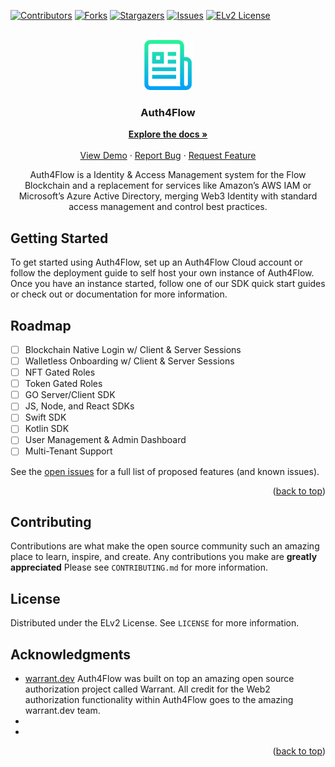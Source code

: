 <!-- Improved compatibility of back to top link: See: https://github.com/othneildrew/Best-README-Template/pull/73 -->

<a name="readme-top"></a>

<!--
*** Thanks for checking out the Best-README-Template. If you have a suggestion
*** that would make this better, please fork the repo and create a pull request
*** or simply open an issue with the tag "enhancement".
*** Don't forget to give the project a star!
*** Thanks again! Now go create something AMAZING! :D
-->

<!-- PROJECT SHIELDS -->
<!--
*** I'm using markdown "reference style" links for readability.
*** Reference links are enclosed in brackets [ ] instead of parentheses ( ).
*** See the bottom of this document for the declaration of the reference variables
*** for contributors-url, forks-url, etc. This is an optional, concise syntax you may use.
*** https://www.markdownguide.org/basic-syntax/#reference-style-links
-->

[![Contributors][contributors-shield]][contributors-url]
[![Forks][forks-shield]][forks-url]
[![Stargazers][stars-shield]][stars-url]
[![Issues][issues-shield]][issues-url]
[![ELv2 License][license-shield]][license-url]

<!-- PROJECT LOGO -->
<br />
<div align="center">
  <a href="https://github.com/Auth4Flow/Auth4Flow-Core">
    <img src="images/logo.png" alt="Logo" width="80" height="80">
  </a>

<h3 align="center">Auth4Flow</h3>

  <p align="center">
    <a href="https://github.com/Auth4Flow/Auth4Flow-Core"><strong>Explore the docs »</strong></a>
    <br />
    <br />
    <a href="https://github.com/Auth4Flow/Auth4Flow-Core">View Demo</a>
    ·
    <a href="https://github.com/Auth4Flow/Auth4Flow-Core/issues">Report Bug</a>
    ·
    <a href="https://github.com/Auth4Flow/Auth4Flow-Core/issues">Request Feature</a>
  </p>

Auth4Flow is a Identity & Access Management system for the Flow Blockchain and a replacement for services like Amazon’s AWS IAM or Microsoft’s Azure Active Directory, merging Web3 Identity with standard access management and control best practices.

</div>

<!-- GETTING STARTED -->

## Getting Started

To get started using Auth4Flow, set up an Auth4Flow Cloud account or follow the deployment guide to self host your own instance of Auth4Flow. Once you have an instance started, follow one of our SDK quick start guides or check out or documentation for more information.

<!-- ROADMAP -->

## Roadmap

- [ ] Blockchain Native Login w/ Client & Server Sessions
- [ ] Walletless Onboarding w/ Client & Server Sessions
- [ ] NFT Gated Roles
- [ ] Token Gated Roles
- [ ] GO Server/Client SDK
- [ ] JS, Node, and React SDKs
- [ ] Swift SDK
- [ ] Kotlin SDK
- [ ] User Management & Admin Dashboard
- [ ] Multi-Tenant Support

See the [open issues](https://github.com/Auth4Flow/Auth4Flow-Core/issues) for a full list of proposed features (and known issues).

<p align="right">(<a href="#readme-top">back to top</a>)</p>

<!-- CONTRIBUTING -->

## Contributing

Contributions are what make the open source community such an amazing place to learn, inspire, and create. Any contributions you make are **greatly appreciated** Please see `CONTRIBUTING.md` for more information.

<!-- LICENSE -->

## License

Distributed under the ELv2 License. See `LICENSE` for more information.

<!-- ACKNOWLEDGMENTS -->

## Acknowledgments

- [warrant.dev](https://github.com/warrant-dev/warrant) Auth4Flow was built on top an amazing open source authorization project called Warrant. All credit for the Web2 authorization functionality within Auth4Flow goes to the amazing warrant.dev team.
- []()
- []()

<p align="right">(<a href="#readme-top">back to top</a>)</p>

<!-- MARKDOWN LINKS & IMAGES -->
<!-- https://www.markdownguide.org/basic-syntax/#reference-style-links -->

[contributors-shield]: https://img.shields.io/github/contributors/Auth4Flow/Auth4Flow-Core.svg?style=for-the-badge
[contributors-url]: https://github.com/Auth4Flow/Auth4Flow-Core/graphs/contributors
[forks-shield]: https://img.shields.io/github/forks/Auth4Flow/Auth4Flow-Core.svg?style=for-the-badge
[forks-url]: https://github.com/Auth4Flow/Auth4Flow-Core/network/members
[stars-shield]: https://img.shields.io/github/stars/Auth4Flow/Auth4Flow-Core.svg?style=for-the-badge
[stars-url]: https://github.com/Auth4Flow/Auth4Flow-Core/stargazers
[issues-shield]: https://img.shields.io/github/issues/Auth4Flow/Auth4Flow-Core.svg?style=for-the-badge
[issues-url]: https://github.com/Auth4Flow/Auth4Flow-Core/issues
[license-shield]: https://img.shields.io/badge/license-elv2-blue?style=for-the-badge
[license-url]: https://github.com/Auth4Flow/Auth4Flow-Core/blob/master/LICENSE
[product-screenshot]: images/screenshot.png
[Next.js]: https://img.shields.io/badge/next.js-000000?style=for-the-badge&logo=nextdotjs&logoColor=white
[Next-url]: https://nextjs.org/
[React.js]: https://img.shields.io/badge/React-20232A?style=for-the-badge&logo=react&logoColor=61DAFB
[React-url]: https://reactjs.org/
[Vue.js]: https://img.shields.io/badge/Vue.js-35495E?style=for-the-badge&logo=vuedotjs&logoColor=4FC08D
[Vue-url]: https://vuejs.org/
[Angular.io]: https://img.shields.io/badge/Angular-DD0031?style=for-the-badge&logo=angular&logoColor=white
[Angular-url]: https://angular.io/
[Svelte.dev]: https://img.shields.io/badge/Svelte-4A4A55?style=for-the-badge&logo=svelte&logoColor=FF3E00
[Svelte-url]: https://svelte.dev/
[Laravel.com]: https://img.shields.io/badge/Laravel-FF2D20?style=for-the-badge&logo=laravel&logoColor=white
[Laravel-url]: https://laravel.com
[Bootstrap.com]: https://img.shields.io/badge/Bootstrap-563D7C?style=for-the-badge&logo=bootstrap&logoColor=white
[Bootstrap-url]: https://getbootstrap.com
[JQuery.com]: https://img.shields.io/badge/jQuery-0769AD?style=for-the-badge&logo=jquery&logoColor=white
[JQuery-url]: https://jquery.com
